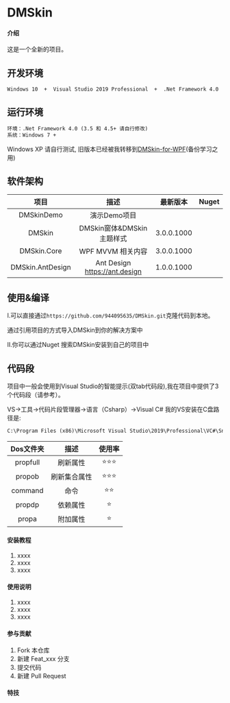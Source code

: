 # DMSkin

#### 介绍
这是一个全新的项目。

## 开发环境
````xml
Windows 10  +  Visual Studio 2019 Professional  +  .Net Framework 4.0
````

## 运行环境
````xml
环境：.Net Framework 4.0 (3.5 和 4.5+ 请自行修改)
系统：Windows 7 +
````

Windows XP 请自行测试,
旧版本已经被我转移到[DMSkin-for-WPF](https://github.com/944095635/DMSkin-for-WPF)(备份学习之用)

## 软件架构

| 项目               |   描述                         | 最新版本            | Nuget |
| :----:            |   :----:                       |   :----:       |:----:  | 
| DMSkinDemo        | 演示Demo项目                    |                |        |  
| DMSkin            | DMSkin窗体&DMSkin主题样式        | 3.0.0.1000     |        |
| DMSkin.Core       | WPF MVVM 相关内容               | 3.0.0.1000     |         |
| DMSkin.AntDesign  | Ant Design https://ant.design  | 1.0.0.1000     |        |


## 使用&编译
Ⅰ.可以直接通过`https://github.com/944095635/DMSkin.git`克隆代码到本地。

通过引用项目的方式导入DMSkin到你的解决方案中

Ⅱ.你可以通过Nuget 搜索DMSkin安装到自己的项目中




## 代码段
项目中一般会使用到Visual Studio的智能提示(双tab代码段),我在项目中提供了3个代码段（请参考）。

VS->工具->代码片段管理器->语言（Csharp）->Visual C#
我的VS安装在C盘路径是:
````xml
C:\Program Files (x86)\Microsoft Visual Studio\2019\Professional\VC#\Snippets\2052\Visual C#
````

| Dos文件夹                | 描述   |使用率   |
| :----:              | :---:          | :---:          |
| propfull  |  刷新属性       |⭐⭐⭐|
| propob  |  刷新集合属性       |⭐⭐⭐|
| command   | 命令        |⭐⭐|
| propdp    | 依赖属性    |⭐|
| propa    | 附加属性    |⭐|


#### 安装教程

1. xxxx
2. xxxx
3. xxxx

#### 使用说明

1. xxxx
2. xxxx
3. xxxx

#### 参与贡献

1. Fork 本仓库
2. 新建 Feat_xxx 分支
3. 提交代码
4. 新建 Pull Request


#### 特技

